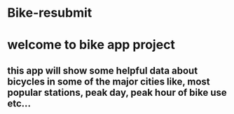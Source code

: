 # Bike-resubmit
# welcome to bike app project
## this app will show some helpful data about bicycles in some of the major cities like, most popular stations, peak day, peak hour of bike use etc...
